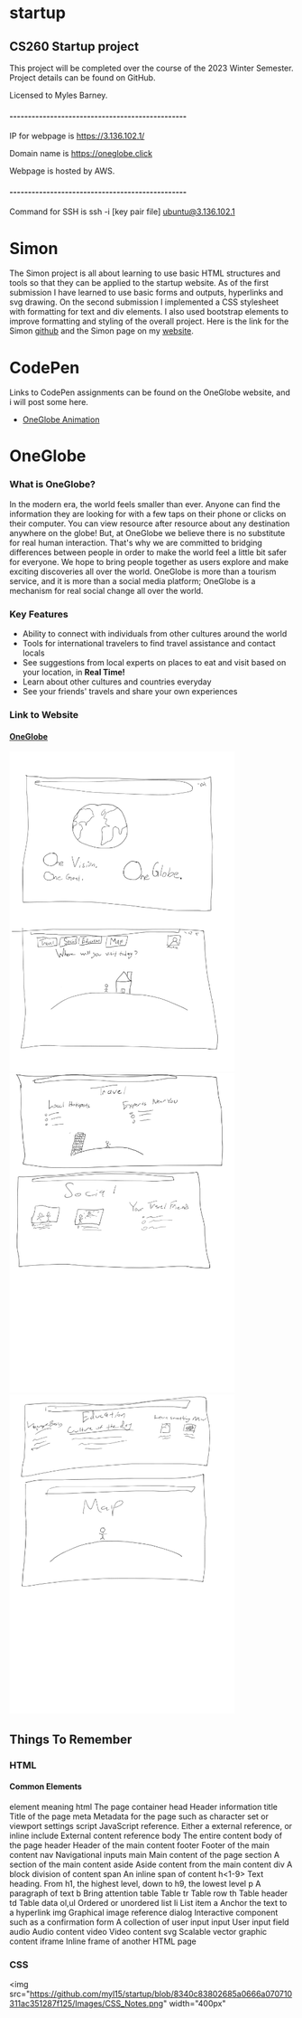 # startup
## CS260 Startup project

This project will be completed over the course of the 2023 Winter Semester.
Project details can be found on GitHub.

Licensed to Myles Barney.
#### ------------------------------------------------

IP for webpage is https://3.136.102.1/

Domain name is https://oneglobe.click


Webpage is hosted by AWS.
#### ------------------------------------------------
Command for SSH is ssh -i [key pair file] ubuntu@3.136.102.1

# Simon
The Simon project is all about learning to use basic HTML structures and tools so that they can be applied to the startup website.  As of the first submission I have learned to use basic forms and outputs, hyperlinks and svg drawing. On the second submission I implemented a CSS stylesheet with formatting for text and div elements.  I also used bootstrap elements to improve formatting and styling of the overall project.
Here is the link for the Simon [github](https://github.com/myl15/simon) and the Simon page on my [website](https://simon.oneglobe.click/).



# CodePen
Links to CodePen assignments can be found on the OneGlobe website, and i will post some here.
- [OneGlobe Animation](https://codepen.io/myl15/pen/Exexaep)


# OneGlobe
### What is OneGlobe?

In the modern era, the world feels smaller than ever.  Anyone can find the information they are looking for with a few taps on their phone or clicks on their computer.  You can view resource after resource about any destination anywhere on the globe!  But, at OneGlobe we believe there is no substitute for real human interaction.  That's why we are committed to bridging differences between people in order to make the world feel a little bit safer for everyone. We hope to bring people together as users explore and make exciting discoveries all over the world.  OneGlobe is more than a tourism service, and it is more than a social media platform; OneGlobe is a mechanism for real social change all over the world.

### Key Features
+ Ability to connect with individuals from other cultures around the world
+ Tools for international travelers to find travel assistance and contact locals
+ See suggestions from local experts on places to eat and visit based on your location, in **Real Time!**
+ Learn about other cultures and countries everyday
+ See your friends' travels and share your own experiences

### Link to Website
#### [OneGlobe](https://oneglobe.click)

<!-- ![Mockup_1](Images/Mockup_1.jpg width=100)
![Mockup_2](Images/Mockup_2.jpg width=100)
![Mockup_3](Images/Mockup_3.jpg width=100) -->
<img src="https://github.com/myl15/startup/blob/d00aaf76b0dc60a641d3a36620b3438a0a0b5c94/Images/Mockup_1.jpg" width="400px">
<img src="https://github.com/myl15/startup/blob/d00aaf76b0dc60a641d3a36620b3438a0a0b5c94/Images/Mockup_2.jpg" width="400px">
<img src="https://github.com/myl15/startup/blob/d00aaf76b0dc60a641d3a36620b3438a0a0b5c94/Images/Mockup_3.jpg" width="400px">

## Things To Remember
### HTML
#### Common Elements
element	  meaning
html	  The page container
head	  Header information
title	  Title of the page
meta	  Metadata for the page such as character set or viewport settings
script	  JavaScript reference. Either a external reference, or inline
include	  External content reference
body	  The entire content body of the page
header	  Header of the main content
footer	  Footer of the main content
nav	  Navigational inputs
main	  Main content of the page
section	  A section of the main content
aside	  Aside content from the main content
div	  A block division of content
span	  An inline span of content
h<1-9>	  Text heading. From h1, the highest level, down to h9, the lowest level
p	  A paragraph of text
b	  Bring attention
table	  Table
tr	  Table row
th	  Table header
td	  Table data
ol,ul	  Ordered or unordered list
li	  List item
a	  Anchor the text to a hyperlink
img	  Graphical image reference
dialog	  Interactive component such as a confirmation
form	  A collection of user input
input	  User input field
audio	  Audio content
video	  Video content
svg	  Scalable vector graphic content
iframe	  Inline frame of another HTML page

### CSS
<img src="https://github.com/myl15/startup/blob/8340c83802685a0666a070710311ac351287f125/Images/CSS_Notes.png" width="400px"
